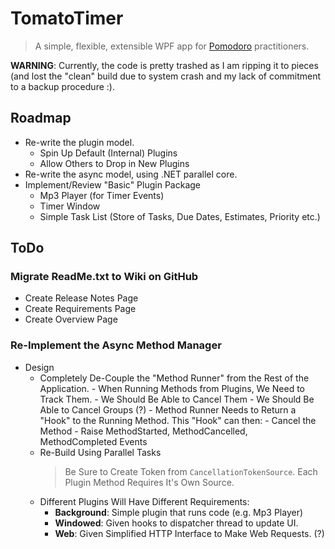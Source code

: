 # TomatoTimer

> A simple, flexible, extensible WPF app for [Pomodoro](http://www.pomodorotechnique.com/) practitioners.

**WARNING**: Currently, the code is pretty trashed as I am ripping it to pieces (and lost the "clean" build due to system crash and my lack of commitment to a backup procedure :).

## Roadmap

- Re-write the plugin model.
	- Spin Up Default (Internal) Plugins
	- Allow Others to Drop in New Plugins
- Re-write the async model, using .NET parallel core.
- Implement/Review "Basic" Plugin Package
	- Mp3 Player (for Timer Events)
	- Timer Window
	- Simple Task List (Store of Tasks, Due Dates, Estimates, Priority etc.)

## ToDo

### Migrate ReadMe.txt to Wiki on GitHub
	
- Create Release Notes Page
- Create Requirements Page
- Create Overview Page
	
### Re-Implement the Async Method Manager

- Design
	- Completely De-Couple the "Method Runner" from the Rest of the Application.
			- When Running Methods from Plugins, We Need to Track Them.
			- We Should Be Able to Cancel Them
			- We Should Be Able to Cancel Groups (?)
			- Method Runner Needs to Return a "Hook" to the Running Method. This "Hook" can then:
				- Cancel the Method
				- Raise MethodStarted, MethodCancelled, MethodCompleted Events
	- Re-Build Using Parallel Tasks
		> Be Sure to Create Token from `CancellationTokenSource`. Each Plugin Method Requires It's Own Source.
	- Different Plugins Will Have Different Requirements:
		- **Background**: Simple plugin that runs code (e.g. Mp3 Player)
		- **Windowed**: Given hooks to dispatcher thread to update UI.
		- **Web**: Given Simplified HTTP Interface to Make Web Requests. (?)